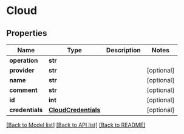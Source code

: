# Cloud


## Properties
Name | Type | Description | Notes
------------ | ------------- | ------------- | -------------
**operation** | **str** |  | 
**provider** | **str** |  | [optional] 
**name** | **str** |  | [optional] 
**comment** | **str** |  | [optional] 
**id** | **int** |  | [optional] 
**credentials** | [**CloudCredentials**](CloudCredentials.md) |  | [optional] 

[[Back to Model list]](../README.md#documentation-for-models) [[Back to API list]](../README.md#documentation-for-api-endpoints) [[Back to README]](../README.md)


